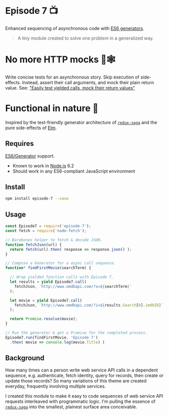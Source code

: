 Episode 7 📺
============
Enhanced sequencing of asynchronous code with [ES6 generators](https://developer.mozilla.org/en-US/docs/Web/JavaScript/Reference/Global_Objects/Generator).

> A tiny module created to solve one problem in a generalized way.

# No more HTTP mocks 🚫🕸

Write concise tests for an asynchronous story. Skip execution of side-effects. Instead, assert their call arguments, and mock their plain return value.
See: ["Easily test yielded calls, mock their return values"](index-test.js)

# Functional in nature 🌲

Inspired by the test-friendly generator architecture of [`redux-saga`](https://github.com/yelouafi/redux-saga) and the pure side-effects of [Elm](http://elm-lang.org).

Requires
--------

[ES6/Generator](https://developer.mozilla.org/en-US/docs/Web/JavaScript/Reference/Global_Objects/Generator) support.

* Known to work in [Node.js](https://nodejs.org) 6.2
* Should work in any ES6-compliant JavaScript environment

Install
-------

```bash
npm install episode-7 --save
```

Usage
-----

```javascript
const Episode7 = require('episode-7');
const fetch = require('node-fetch');

// Barebones helper to fetch & decode JSON.
function fetchJson(url) {
  return fetch(url).then( response => response.json() );
}

// Compose a Generator for a async call sequence.
function* findFirstMovie(searchTerm) {

  // Wrap yielded function calls with Episode 7.
  let results = yield Episode7.call(
    fetchJson, `http://www.omdbapi.com/?s=${searchTerm}`
  );

  let movie = yield Episode7.call(
    fetchJson, `http://www.omdbapi.com/?i=${results.Search[0].imdbID}`
  );

  return Promise.resolve(movie);
}

// Run the generator & get a Promise for the completed process.
Episode7.run(findFirstMovie, 'Episode 7')
  .then( movie => console.log(movie.Title) )
```


Background
----------
How many times can a person write web service API calls in a dependent sequence, e.g. authenticate, fetch identity, query for records, then create or update those records? So many variations of this theme are created everyday, frequently involving multiple services.

I created this module to make it easy to code sequences of web service API requests interleaved with programmatic logic. I'm pulling the essence of [`redux-saga`](https://github.com/yelouafi/redux-saga) into the smallest, plainest surface area conceivable.